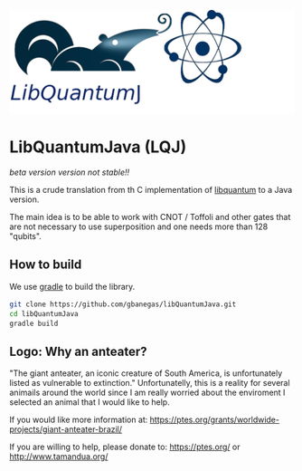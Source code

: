 ![LibQuantumJ](https://github.com/gbanegas/libQuantumJava/blob/master/logo.jpg)

# LibQuantumJava (LQJ)

*beta version* 
*version not stable!!*

This is a crude translation from th C implementation of [libquantum](http://www.libquantum.de/) to a Java version. 

The main idea is to be able to work with CNOT / Toffoli  and other gates that are not necessary to use superposition and one needs more than 128 "qubits". 

## How to build

We use [gradle](https://gradle.org/) to build the library. 

 
```bash
git clone https://github.com/gbanegas/libQuantumJava.git
cd libQuantumJava
gradle build

```



## Logo: Why an anteater?
"The giant anteater, an iconic creature of South America, is unfortunately listed as vulnerable to extinction." Unfortunatelly, this is a reality for several animails around the world since I am really worried about the enviroment I selected an animal that I would like to help. 

If you would like more information at:
https://ptes.org/grants/worldwide-projects/giant-anteater-brazil/

If you are willing to help, please donate to:
https://ptes.org/ 
or
http://www.tamandua.org/

